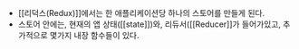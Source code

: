 - [[리덕스(Redux)]]에서는 한 애플리케이션당 하나의 스토어를 만들게 된다.
- 스토어 안에는, 현재의 앱 상태([[state]])와, 리듀서([[Reducer]]가 들어가있고, 추가적으로 몇가지 내장 함수들이 있다.
